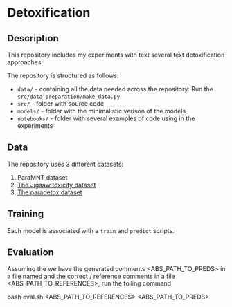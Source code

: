 # Detoxification

## Description

This repository includes my experiments with text several text detoxification approaches. 

The repository is structured as follows:  

- `data/` - containing all the data needed across the repository: Run the `src/data_preparation/make_data.py`
- `src/` - folder with source code
- `models/` - folder with the minimalistic verison of the models
- `notebooks/` - folder with several examples of code using in the experiments

## Data
The repository uses 3 different datasets: 
1. ParaMNT dataset
2. [The Jigsaw toxicity dataset](https://www.kaggle.com/competitions/jigsaw-toxic-comment-classification-challenge/data?select=train.csv.zip)
3. [The paradetox dataset](https://github.com/s-nlp/paradetox)


## Training
Each model is associated with a `train` and `predict` scripts.

## Evaluation
Assuming the we have the generated comments <ABS_PATH_TO_PREDS> in a file named  and the correct / reference comments in a file <ABS_PATH_TO_REFERENCES>, run the folling command

bash eval.sh <ABS_PATH_TO_REFERENCES> <ABS_PATH_TO_PREDS>